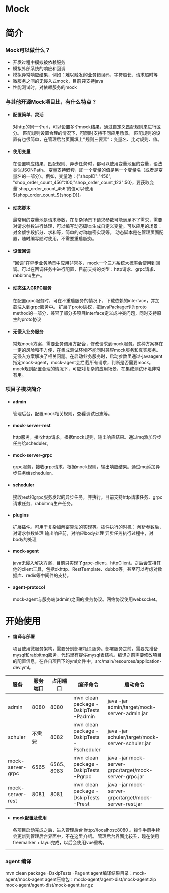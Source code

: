 # Mock
# 简介
### Mock可以做什么？
* 开发过程中模拟被依赖服务
* 模拟外部系统的响应和回调
* 模拟异常响应结果，例如：难以触发的业务错误码、字符超长、请求超时等
* 微服务之间的无侵入式mock，目前只支持java
* 性能测试时，对依赖服务的mock

### 与其他开源Mock项目比，有什么特点？
* ####  配置简单、灵活 
	对http的同一个uri，可以设置多个mock结果，通过自定义匹配规则来进行区分。
	匹配规则设置合理的情况下，可同时支持不同应用场景。
	匹配规则的设置有也很简单，在管理后台页面填上“规则三要素”：变量名、比对规则、值。

* ####  使用变量
	在设置响应结果、匹配规则、异步任务时，都可以使用变量池里的变量，语法类似JSONPath。
	变量支持嵌套，即一个变量的值是另一个变量名（或者是变量名的一部分）。例如，变量池：{"shopID":"456", "shop_order_count_456":100,"shop_order_count_123":50}，要获取变量'shop_order_count_456'的值可以使用 ${shop_order_count_${shopID}}。


* #### 动态脚本
	最常用的变量池是请求参数，在复杂场景下请求参数可能满足不了需求，需要对请求参数进行处理，可以编写动态脚本生成自定义变量。可以应用的场景：对金额字段拆分、求和等，简单的对称加密实现等。
	动态脚本是在管理页面配置，随时编写随时使用，不需要重启服务。


* ####  设置回调
	“回调”在异步业务场景中应用非常多，mock一个三方系统大概率会使用到回调。可以在回调任务中进行配置，目前支持的类型：http请求、grpc请求、rabbitmq生产。


* ####  动态注入GRPC服务 
	在配置grpc服务时，可在不重启服务的情况下，下载依赖的interface，并加载注入到grpc服务中。
	扩展了proto协议，把javaPackage作为proto method的一部分，兼容了部分多项目interface定义成冲突问题，同时支持原生的proto协议


* ####  无侵入业务服务
	常规mock方案，需要业务调用方配合，修改请求到mock服务。这种方案存在一定的风险和不方便，在集成测试环境不能同时兼容mock服务和真实服务。
	无侵入方案解决了相关问题。在启动业务服务时，启动参数里通过-javaagent指定mock-agent，mock-agent会拦截所有请求，判断是否需要mock。mock规则配置合理的情况下，可应对复杂的应用场景，在集成测试环境非常有用。

### 项目子模块简介
+ #### admin
	管理后台，配置mock相关规则，查看调试日志等。

+ #### mock-server-rest
	http服务，接收http请求，根据mock规则，输出响应结果。通过mq添加异步任务给scheduler。

+ #### mock-server-grpc
	grpc服务，接收grpc请求，根据mock规则，输出响应结果。通过mq添加异步任务给scheduler。

+ #### scheduler
	接收rest和grpc服务发起的异步任务，并执行。目前支持http请求任务、grpc请求任务、rabbitmq生产任务。
+ #### plugins
	扩展插件。可用于复杂加解密算法的实现等。插件执行的时机：
	 解析参数后，对请求参数处理
	 输出响应前，对响应body处理
	 异步任务执行过程中，对body的处理
+ #### mock-agent
	java无侵入解决方案，目前只实现了grpc-client、httpClient。之后会支持其他的client工具，包括okhttp、RestTemplate、dubbo等。甚至可以考虑对数据库、redis等中间件的支持。
+ #### agent-protocol
	mock-agent与服务端(admin)之间的业务协议。网络协议使用websocket。

# 开始使用
+ #### 编译与部署

	项目使用微服务架构，需要分别部署相关服务。部署服务之前，需要先准备mysql和rabbitmq服务，代码里有提供mysql表结构。编译之前需要修改项目的配置信息，在各自项目下的yml文件中，src/main/resources/application-dev.yml。

|  服务   | 服务端口  | 占用端口 |编译命令 |启动命令 |
|  ----  | ----  | ---- | ---- | ---- |
| admin  | 8080 | 8080 | mvn clean package -DskipTests -Padmin | java -jar admin/target/mock-server-admin.jar |
| schuler  | 不需要 | 8082 | mvn clean package -DskipTests -Pscheduler | java -jar schuler/target/mock-server-schuler.jar |
| mock-server-grpc| 6565 | 6565、8083 | mvn clean package -DskipTests -Pgrpc | java -jar mock-server-grpc/target/mock-server-grpc.jar |
| mock-server-rest| 8081 | 8081 | mvn clean package -DskipTests -Prest | java -jar mock-server-grpc/target/mock-server-rest.jar |

+ #### mock配置及使用

	各项目启动完成之后，进入管理后台 http://localhost:8080 。操作手册手续会更新到管理后台界面中，不在这里介绍。
	管理后台界面比较丑，现在使用 freemarker + layui完成，以后会使用vue重构。

---
### agent 编译

mvn clean package -DskipTests -Pagent
agent编译结果目录：mock-agent/mock-agent
agent压缩包：mock-agent/agent-dist/mock-agent.zip   mock-agent/agent-dist/mock-agent.tar.gz
